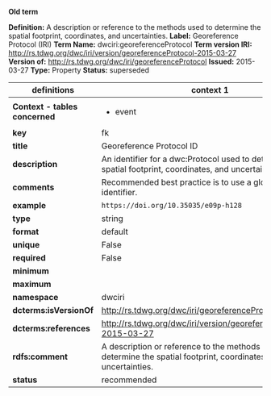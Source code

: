**Old term**

**Definition:** A description or reference to the methods used to determine the spatial footprint, coordinates, and uncertainties.
**Label:** Georeference Protocol (IRI)
**Term Name:** dwciri:georeferenceProtocol
**Term version IRI:** http://rs.tdwg.org/dwc/iri/version/georeferenceProtocol-2015-03-27
**Version of:** http://rs.tdwg.org/dwc/iri/georeferenceProtocol
**Issued:** 2015-03-27
**Type:** Property
**Status:** superseded


| definitions | context 1 |
|-|-|
| **Context - tables concerned** | <ul><li>event</li></ul> |
| **key** | fk |
| **title** | Georeference Protocol ID |
| **description** | An identifier for a dwc:Protocol used to determine a spatial footprint, coordinates, and uncertainties. |
| **comments** | Recommended best practice is to use a globally unique identifier. |
| **example** | `https://doi.org/10.35035/e09p-h128` |
| **type** | string |
| **format** | default |
| **unique** | False |
| **required** | False |
| **minimum** |  |
| **maximum** |  |
| **namespace** | dwciri |
| **dcterms:isVersionOf** | http://rs.tdwg.org/dwc/iri/georeferenceProtocol |
| **dcterms:references** | http://rs.tdwg.org/dwc/iri/version/georeferenceProtocol-2015-03-27 |
| **rdfs:comment** | A description or reference to the methods used to determine the spatial footprint, coordinates, and uncertainties. |
| **status** | recommended |
